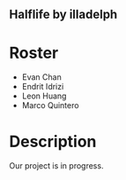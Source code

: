 ## Halflife by illadelph

# Roster
* Evan Chan
* Endrit Idrizi
* Leon Huang
* Marco Quintero

# Description
Our project is in progress.

